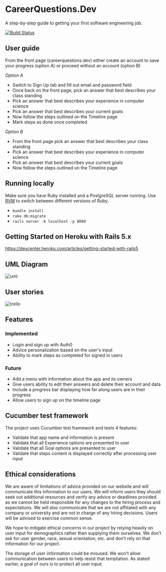 # CareerQuestions.Dev

A step-by-step guide to getting your first software engineering job.

[![Build Status](https://travis-ci.com/lisbethk/18--itsc3155TermProject.svg?branch=master)](https://travis-ci.com/lisbethk/18--itsc3155TermProject)

## User guide

From the front page (careerquestions.dev) either create an account to save your progress (option A) or proceed without an account (option B)

*Option A*

- Switch to Sign Up tab and fill out email and password field
- Once back on the front page, pick an answer that best describes your class standing
- Pick an answer that best describes your experience in computer science
- Pick an answer that best describes your current goals
- Now follow the steps outlined on the Timeline page
- Mark steps as done once completed

*Option B*

- From the front page pick an answer that best describes your class standing
- Pick an answer that best describes your experience in computer science
- Pick an answer that best describes your current goals
- Now follow the steps outlined on the Timeline page

## Running locally

Make sure you have Ruby installed and a PostgreSQL server running. Use [RVM](https://rvm.io/rvm/install) to switch between different versions of Ruby.

- `bundle install`
- `rake db:migrate`
- `rails server -b localhost -p 8080`

## Getting Started on Heroku with Rails 5.x

https://devcenter.heroku.com/articles/getting-started-with-rails5

## UML Diagram

![uml](https://github.com/lisbethk/18--itsc3155TermProject/blob/master/app/assets/images/uml.PNG)

## User stories

![trello](https://github.com/lisbethk/18--itsc3155TermProject/blob/master/app/assets/images/trello-board.PNG)

## Features

### Implemented

- Login and sign up with Auth0
- Advice personalization based on the user's input
- Ability to mark steps as completed for signed in users

### Future

- Add a menu with information about the app and its owners
- Give users ability to edit their answers and delete their account and data
- Include a progress bar displaying how far along users are in their progress
- Allow users to sign up on the timeline page

## Cucumber test framework

The project uses Cucumber test framework and tests 4 features:

- Validate that app name and information is present
- Validate that all Experience options are presented to user
- Validate that all Goal options are presented to user
- Validate that steps content is displayed correctly after processing user input

## Ethical considerations

We are aware of limitations of advice provided on our website and will communicate this information to our users. We will inform users they should seek out additional resources and verify any advice or deadlines provided as we cannot be held responsible for any changes to the hiring process and expectations. We will also communicate that we are not affiliated with any company or university and are not in charge of any hiring decisions. Users will be advised to exercise common sense.

We hope to mitigate ethical concerns in our project by relying heavily on user input for demographics rather than supplying them ourselves. We don’t ask for user gender, race, sexual orientation, etc. and don’t rely on that information for our project. 

The storage of user information could be misused. We won’t allow communication between users to help resist that temptation. As stated earlier, a goal of ours is to protect all user input.
